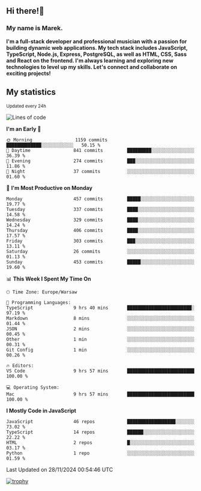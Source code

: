 ## Hi there!👋 ##
### My name is Marek. ###

**I'm a full-stack developer and professional musician with a passion for building dynamic web applications. My tech stack includes JavaScript, TypeScript, Node.js, Express, PostgreSQL, as well as HTML, CSS, Sass and React on the frontend. I'm always learning and exploring new technologies to level up my skills. Let's connect and collaborate on exciting projects!**

## My statistics ##
<sub>Updated every 24h</sub>
<!--START_SECTION:waka-->
![Lines of code](https://img.shields.io/badge/From%20Hello%20World%20I%27ve%20Written-52.1%20thousand%20lines%20of%20code-blue)

**I'm an Early 🐤** 

```text
🌞 Morning                1159 commits        █████████████░░░░░░░░░░░░   50.15 % 
🌆 Daytime                841 commits         █████████░░░░░░░░░░░░░░░░   36.39 % 
🌃 Evening                274 commits         ███░░░░░░░░░░░░░░░░░░░░░░   11.86 % 
🌙 Night                  37 commits          ░░░░░░░░░░░░░░░░░░░░░░░░░   01.60 % 
```
📅 **I'm Most Productive on Monday** 

```text
Monday                   457 commits         █████░░░░░░░░░░░░░░░░░░░░   19.77 % 
Tuesday                  337 commits         ████░░░░░░░░░░░░░░░░░░░░░   14.58 % 
Wednesday                329 commits         ████░░░░░░░░░░░░░░░░░░░░░   14.24 % 
Thursday                 406 commits         ████░░░░░░░░░░░░░░░░░░░░░   17.57 % 
Friday                   303 commits         ███░░░░░░░░░░░░░░░░░░░░░░   13.11 % 
Saturday                 26 commits          ░░░░░░░░░░░░░░░░░░░░░░░░░   01.13 % 
Sunday                   453 commits         █████░░░░░░░░░░░░░░░░░░░░   19.60 % 
```


📊 **This Week I Spent My Time On** 

```text
🕑︎ Time Zone: Europe/Warsaw

💬 Programming Languages: 
TypeScript               9 hrs 40 mins       ████████████████████████░   97.19 % 
Markdown                 8 mins              ░░░░░░░░░░░░░░░░░░░░░░░░░   01.44 % 
JSON                     2 mins              ░░░░░░░░░░░░░░░░░░░░░░░░░   00.45 % 
Other                    1 min               ░░░░░░░░░░░░░░░░░░░░░░░░░   00.31 % 
Git Config               1 min               ░░░░░░░░░░░░░░░░░░░░░░░░░   00.26 % 

🔥 Editors: 
VS Code                  9 hrs 57 mins       █████████████████████████   100.00 % 

💻 Operating System: 
Mac                      9 hrs 57 mins       █████████████████████████   100.00 % 
```

**I Mostly Code in JavaScript** 

```text
JavaScript               46 repos            ██████████████████░░░░░░░   73.02 % 
TypeScript               14 repos            ██████░░░░░░░░░░░░░░░░░░░   22.22 % 
HTML                     2 repos             █░░░░░░░░░░░░░░░░░░░░░░░░   03.17 % 
Python                   1 repo              ░░░░░░░░░░░░░░░░░░░░░░░░░   01.59 % 
```




 Last Updated on 28/11/2024 00:54:46 UTC
<!--END_SECTION:waka-->
[![trophy](https://github-profile-trophy.vercel.app/?username=ryo-ma&theme=onedark)](https://github.com/ryo-ma/github-profile-trophy)
<!--
**MarekSax/MarekSax** is a ✨ _special_ ✨ repository because its `README.md` (this file) appears on your GitHub profile.

Here are some ideas to get you started:

- 🔭 I’m currently working on ...
- 🌱 I’m currently learning ...
- 👯 I’m looking to collaborate on ...
- 🤔 I’m looking for help with ...
- 💬 Ask me about ...
- 📫 How to reach me: ...
- 😄 Pronouns: ...
- ⚡ Fun fact: ...
-->

